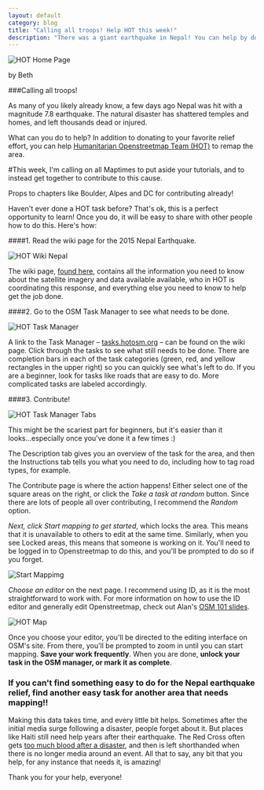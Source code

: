 ```yaml
---
layout: default
category: blog
title: "Calling all troops! Help HOT this week!"
description: "There was a giant earthquake in Nepal! You can help by doing HOT tasks"
---
```

![HOT Home Page](/img/hot-home.png)

by Beth

###Calling all troops!

As many of you likely already know, a few days ago Nepal was hit with a magnitude 7.8 earthquake. The natural disaster has shattered temples and homes, and left thousands dead or injured.

What can you do to help? In addition to donating to your favorite relief effort, you can help [Humanitarian Openstreetmap Team (HOT)](http://hot.openstreetmap.org/) to remap the area.
<!--more-->
#This week, I'm calling on all Maptimes to put aside your tutorials, and to instead get together to contribute to this cause.

Props to chapters like Boulder, Alpes and DC for contributing already!

Haven't ever done a HOT task before? That's ok, this is a perfect opportunity to learn! Once you do, it will be easy to share with other people how to do this. Here's how:

####1. Read the wiki page for the 2015 Nepal Earthquake.

![HOT Wiki Nepal](/img/hot-wiki-nepal.png)

The wiki page, [found here](http://wiki.openstreetmap.org/wiki/2015_Nepal_earthquake), contains all the information you need to know about the satellite imagery and data available available, who in HOT is coordinating this response, and everything else you need to know to help get the job done.

####2. Go to the OSM Task Manager to see what needs to be done.

![HOT Task Manager](/img/hot-task-manager.png)

A link to the Task Manager – [tasks.hotosm.org](http://tasks.hotosm.org/) – can be found on the wiki page.  Click through the tasks to see what still needs to be done. There are completion bars in each of the task categories (green, red, and yellow rectangles in the upper right) so you can quickly see what's left to do. If you are a beginner, look for tasks like roads that are easy to do. More complicated tasks are labeled accordingly.

####3. Contribute!

![HOT Task Manager Tabs](/img/hot-task-manager.gif)

This might be the scariest part for beginners, but it's easier than it looks...especially once you've done it a few times :)

The Description tab gives you an overview of the task for the area, and then the Instructions tab tells you what you need to do, including how to tag road types, for example.

The Contribute page is where the action happens!  Either select one of the square areas on the right, or click the _Take a task at random_ button. Since there are lots of people all over contributing, I recommend the _Random_ option.

*Next, click _Start mapping_ to get started*, which locks the area. This means that it is unavailable to others to edit at the same time. Similarly, when you see Locked areas, this means that someone is working on it. You'll need to be logged in to Openstreetmap to do this, and you'll be prompted to do so if you forget.

![Start Mappimg](/img/Start-Mapping.png)

*Choose an editor* on the next page. I recommend using ID, as it is the most straightforward to work with. For more information on how to use the ID editor and generally edit Openstreetmap, check out Alan's [OSM 101 slides](http://maptime.io/osm-101/).

![HOT Map](/img/HOT-map.png)

Once you choose your editor, you'll be directed to the editing interface on OSM's site. From there, you'll be prompted to zoom in until you can start mapping. **Save your work frequently**. When you are done, **unlock your task in the OSM manager, or mark it as complete**.

### If you can't find something easy to do for the Nepal earthquake relief, find another easy task for another area that needs mapping!!

Making this data takes time, and every little bit helps. Sometimes after the initial media surge following a disaster, people forget about it. But places like Haiti still need help years after their earthquake. The Red Cross often gets [too much blood after a disaster](http://www.nytimes.com/2001/11/12/giving/donations-getting-too-much-of-a-good-thing.html), and then is left shorthanded when there is no longer media around an event. All that to say, any bit that you help, for any instance that needs it, is amazing!

Thank you for your help, everyone!
